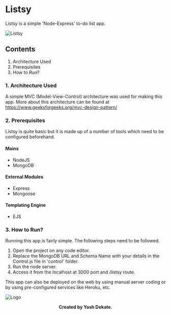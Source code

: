 # Listsy

Listsy is a simple 'Node-Express' to-do list app.

![Listsy](https://user-images.githubusercontent.com/42903859/85851791-fcc1eb80-b7cc-11ea-9427-30fea9ffaf31.png)

## Contents
1. Architecture Used
2. Prerequisites
3. How to Run?

### 1. Architecture Used
A simple MVC (Model-View-Control) architecture was used for making this app. More about this architecture can be found at
https://www.geeksforgeeks.org/mvc-design-pattern/

### 2. Prerequisites
Listsy is quite basic but it is made up of a number of tools which need to be configured beforehand.

#### Mains

* NodeJS
* MongoDB

#### External Modules

* Express
* Mongoose

#### Templating Engine

* EJS

### 3. How to Run?
Running this app is fairly simple. The following steps need to be followed.

1. Open the project on any code editor.
2. Replace the MongoDB URL and Schema Name with your details in the Control.js file in 'control' folder.
3. Run the node server.
4. Access it from the localhost at 3000 port and /listsy route.

This app can also be deployed on the web by using manual server coding or by using pre-configured services like Heroku, etc.

![Logo](https://user-images.githubusercontent.com/42903859/85853476-2f211800-b7d0-11ea-9be3-87b015906559.png)

<b> <p align = "center"> Created by Yash Dekate. </p> </b>
